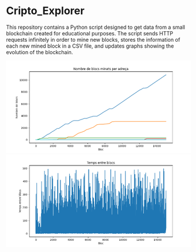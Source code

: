 # Cripto_Explorer
This repository contains a Python script designed to get data from a small blockchain created for educational purposes. 
The script sends HTTP requests infinitely in order to mine new blocks, stores the information of each new mined block 
in a CSV file, and updates graphs showing the evolution of the blockchain.

![Report 1](blocs_per_signature.png)
![Report 2](time_between_blocks.png)

